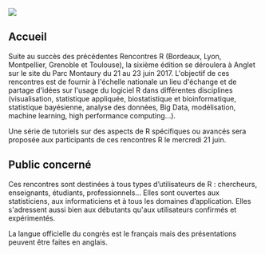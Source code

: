 ---
---
  ![](/Users/liquetwe/Dropbox/WEB-SITE-BENOIT/benoit-liquet.github.io/rmarkdown-website-examples/FIG/Anglet-1.png)
  
## Accueil
Suite au succès des précédentes Rencontres R (Bordeaux, Lyon, Montpellier, Grenoble et Toulouse), la sixième édition se déroulera à Anglet sur le site du Parc Montaury du 21 au 23 juin 2017. L'objectif de ces rencontres est de fournir à l'échelle nationale un lieu d'échange et de partage d'idées sur l'usage du logiciel R dans différentes disciplines (visualisation, statistique appliquée, biostatistique et bioinformatique, statistique bayésienne, analyse des données, Big Data, modélisation, machine learning, high performance computing...).

Une série de tutoriels sur des aspects de R spécifiques ou avancés sera proposée aux participants de ces rencontres R le mercredi 21 juin.

## Public concerné
Ces rencontres sont destinées à tous types d’utilisateurs de R : chercheurs, enseignants, étudiants, professionnels... Elles sont ouvertes aux statisticiens, aux informaticiens et à tous les domaines d’application. Elles s'adressent aussi bien aux débutants qu'aux utilisateurs confirmés et expérimentés.

La langue officielle du congrès est le français mais des présentations peuvent être faites en anglais.

 


